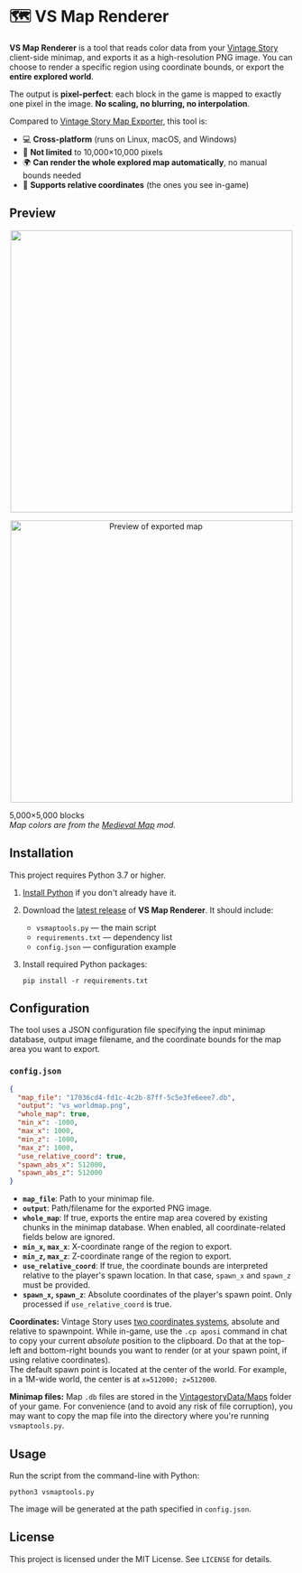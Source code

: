 # 🗺️ VS Map Renderer

**VS Map Renderer** is a tool that reads color data from your [Vintage Story](https://www.vintagestory.at/) client-side minimap, and exports it as a high-resolution PNG image. You can choose to render a specific region using coordinate bounds, or export the **entire explored world**.

The output is **pixel-perfect**: each block in the game is mapped to exactly one pixel in the image. **No scaling, no blurring, no interpolation**.

Compared to [Vintage Story Map Exporter](https://mods.vintagestory.at/vsdbtopng), this tool is:

- 💻 **Cross-platform** (runs on Linux, macOS, and Windows)
- 📏 **Not limited** to 10,000×10,000 pixels
- 🌍 **Can render the whole explored map automatically**, no manual bounds needed
- 🧭 **Supports relative coordinates** (the ones you see in-game)

## Preview

<p align="center"><img src="img/terminal_output.gif?raw=true" width="500"/></p>

<p align="center"><img src="img/5k_5k_map.png" alt="Preview of exported map" width="500"/></p>

5,000×5,000 blocks  
_Map colors are from the [Medieval Map](https://mods.vintagestory.at/marximusmedievalmap) mod._

## Installation

This project requires Python 3.7 or higher.

1. [Install Python](https://www.python.org/downloads/) if you don't already have it.

2. Download the [latest release](https://github.com/elliotfontaine/vsmaptools/releases/latest) of **VS Map Renderer**. It should include:

   - `vsmaptools.py` — the main script
   - `requirements.txt` — dependency list
   - `config.json` — configuration example

3. Install required Python packages:
   ```shell
   pip install -r requirements.txt
   ```

## Configuration

The tool uses a JSON configuration file specifying the input minimap database, output image filename, and the coordinate bounds for the map area you want to export.

### `config.json`

```json
{
  "map_file": "17036cd4-fd1c-4c2b-87ff-5c5e3fe6eee7.db",
  "output": "vs_worldmap.png",
  "whole_map": true,
  "min_x": -1000,
  "max_x": 1000,
  "min_z": -1000,
  "max_z": 1000,
  "use_relative_coord": true,
  "spawn_abs_x": 512000,
  "spawn_abs_z": 512000
}
```

- **`map_file`**: Path to your minimap file.
- **`output`**: Path/filename for the exported PNG image.
- **`whole_map`**: If true, exports the entire map area covered by existing chunks in the minimap database. When enabled, all coordinate-related fields below are ignored.
- **`min_x`, `max_x`**: X-coordinate range of the region to export.
- **`min_z`, `max_z`**: Z-coordinate range of the region to export.
- **`use_relative_coord`**: If true, the coordinate bounds are interpreted relative to the player's spawn location. In that case, `spawn_x` and `spawn_z` must be provided.
- **`spawn_x`, `spawn_z`**: Absolute coordinates of the player's spawn point. Only processed if `use_relative_coord` is true.

**Coordinates:** Vintage Story uses [two coordinates systems](https://wiki.vintagestory.at/Coordinates), absolute and relative to spawnpoint. While in-game, use the `.cp aposi` command in chat to copy your current _absolute_ position to the clipboard. Do that at the top-left and bottom-right bounds you want to render (or at your spawn point, if using relative coordinates).  
The default spawn point is located at the center of the world. For example, in a 1M-wide world, the center is at `x=512000; z=512000`.

**Minimap files:** Map `.db` files are stored in the [VintagestoryData/Maps](https://wiki.vintagestory.at/VintagestoryData_folder) folder of your game. For convenience (and to avoid any risk of file corruption), you may want to copy the map file into the directory where you're running `vsmaptools.py`.

## Usage

Run the script from the command-line with Python:

```shell
python3 vsmaptools.py
```

The image will be generated at the path specified in `config.json`.

## License

This project is licensed under the MIT License. See `LICENSE` for details.

